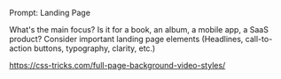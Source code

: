 Prompt: Landing Page

What's the main focus? Is it for a book, an album, a mobile app, a SaaS product? Consider important landing page elements (Headlines, call-to-action buttons, typography, clarity, etc.)

https://css-tricks.com/full-page-background-video-styles/
